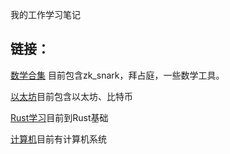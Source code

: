 我的工作学习笔记

## 链接：
[数学合集](./learn/math/a_math_rm.md) 目前包含zk_snark，拜占庭，一些数学工具。

[以太坊](./learn/ethereum/a_ethereum_rm.md)目前包含以太坊、比特币

[Rust学习](./learn/Rust/a_Rust_rm.md)目前到Rust基础

[计算机](./learn/comp/a_comp_rm.md)目前有计算机系统

